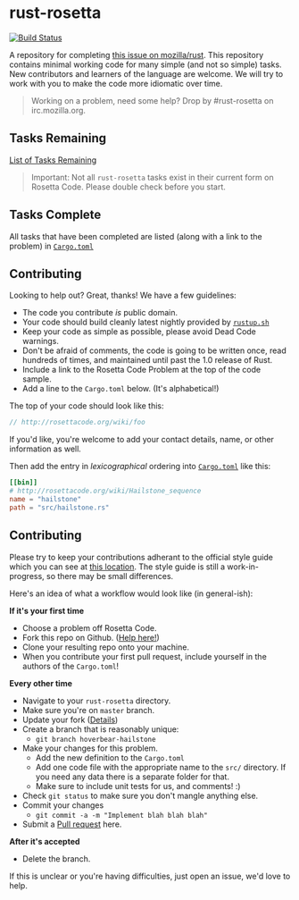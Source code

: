 # rust-rosetta #
[![Build Status](https://travis-ci.org/Hoverbear/rust-rosetta.png)](https://travis-ci.org/Hoverbear/rust-rosetta)

A repository for completing [this issue on mozilla/rust](https://github.com/mozilla/rust/issues/10513). This repository contains minimal working code for many simple (and not so simple) tasks. New contributors and learners of the language are welcome. We will try to work with you to make the code more idiomatic over time.

> Working on a problem, need some help? Drop by #rust-rosetta on irc.mozilla.org.

## Tasks Remaining ##

[List of Tasks Remaining](http://rosettacode.org/wiki/Reports:Tasks_not_implemented_in_Rust)

> Important: Not all `rust-rosetta` tasks exist in their current form on Rosetta Code. Please double check before you start.

## Tasks Complete ##

All tasks that have been completed are listed (along with a link to the problem) in [`Cargo.toml`](./Cargo.toml)

## Contributing ##
Looking to help out? Great, thanks! We have a few guidelines:

* The code you contribute *is* public domain.
* Your code should build cleanly latest nightly provided by [`rustup.sh`](http://doc.rust-lang.org/guide.html#installing-rust)
* Keep your code as simple as possible, please avoid Dead Code warnings.
* Don't be afraid of comments, the code is going to be written once, read hundreds of times, and maintained until past the 1.0 release of Rust.
* Include a link to the Rosetta Code Problem at the top of the code sample.
* Add a line to the `Cargo.toml` below. (It's alphabetical!)


The top of your code should look like this:

```rust
// http://rosettacode.org/wiki/foo
```
If you'd like, you're welcome to add your contact details, name, or other information as well.

Then add the entry in *lexicographical* ordering into [`Cargo.toml`](./Cargo.toml) like this:

```toml
[[bin]]
# http://rosettacode.org/wiki/Hailstone_sequence
name = "hailstone"
path = "src/hailstone.rs"
```

## Contributing ##

Please try to keep your contributions adherant to the official style guide which you can see at [this location](http://doc.rust-lang.org/nightly/style/). The style guide is still a work-in-progress, so there may be small differences.

Here's an idea of what a workflow would look like (in general-ish):

**If it's your first time**

* Choose a problem off Rosetta Code.
* Fork this repo on Github. ([Help here!](https://help.github.com/articles/fork-a-repo))
* Clone your resulting repo onto your machine.
* When you contribute your first pull request, include yourself in the authors of the `Cargo.toml`!

**Every other time**

* Navigate to your `rust-rosetta` directory.
* Make sure you're on `master` branch.
* Update your fork ([Details](https://help.github.com/articles/syncing-a-fork))
* Create a branch that is reasonably unique:
    - `git branch hoverbear-hailstone`
* Make your changes for this problem.
    - Add the new definition to the `Cargo.toml`
    - Add one code file with the appropriate name to the `src/` directory. If you need any data there is a separate folder for that.
    - Make sure to include unit tests for us, and comments! :)
* Check `git status` to make sure you don't mangle anything else.
* Commit your changes 
    - `git commit -a -m "Implement blah blah blah"`
* Submit a [Pull request](https://help.github.com/articles/creating-a-pull-request) here.

**After it's accepted**

* Delete the branch.

If this is unclear or you're having difficulties, just open an issue, we'd love to help.
